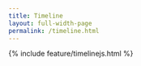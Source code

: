 ```yaml
---
title: Timeline
layout: full-width-page
permalink: /timeline.html
---
```


{% include feature/timelinejs.html %}
